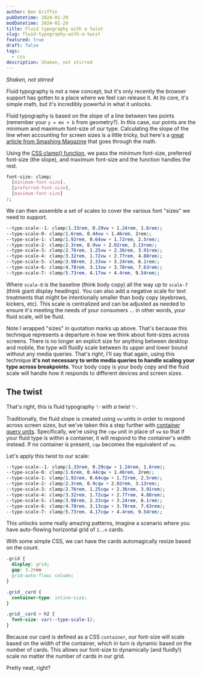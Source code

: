 ```yaml
---
author: Ben Griffin
pubDatetime: 2024-01-29
modDatetime: 2024-01-29
title: Fluid typography with a twist
slug: fluid-typography-with-a-twist
featured: true
draft: false
tags:
  - css
description: Shaken, not stirred
---
```


_Shaken, not stirred_

Fluid typography is not a new concept, but it's only recently the browser support has gotten to a place where we feel can release it. At its core, it's simple math, but it's incredibly powerful in what it unlocks.

Fluid typography is based on the slope of a line between two points (remember your `y = mx + b` from geometry?). In this case, our points are the minimum and maximum font-size of our type. Calculating the slope of the line when accounting for screen sizes is a little tricky, but here's a [great article from Smashing Magazine](https://www.smashingmagazine.com/2022/01/modern-fluid-typography-css-clamp/) that goes through the math.

Using the [CSS clamp() function](https://developer.mozilla.org/en-US/docs/Web/CSS/clamp), we pass the minimum font-size, preferred font-size (the slope), and maximum font-size and the function handles the rest.

```css
font-size: clamp(
  [minimum-font-size],
  [preferred-font-size],
  [maximum-font-size]
);
```

We can then assemble a set of scales to cover the various font "sizes" we need to support.

```css
--type-scale--1: clamp(1.33rem, 0.29vw + 1.24rem, 1.6rem);
--type-scale-0: clamp(1.6rem, 0.44vw + 1.46rem, 2rem);
--type-scale-1: clamp(1.92rem, 0.64vw + 1.72rem, 2.5rem);
--type-scale-2: clamp(2.3rem, 0.9vw + 2.02rem, 3.13rem);
--type-scale-3: clamp(2.76rem, 1.25vw + 2.36rem, 3.91rem);
--type-scale-4: clamp(3.32rem, 1.72vw + 2.77rem, 4.88rem);
--type-scale-5: clamp(3.98rem, 2.33vw + 3.24rem, 6.1rem);
--type-scale-6: clamp(4.78rem, 3.13vw + 3.78rem, 7.63rem);
--type-scale-7: clamp(5.73rem, 4.17vw + 4.4rem, 9.54rem);
```

Where `scale-0` is the baseline (think body copy) all the way up to `scale-7` (think giant display headings). You can also add a negative scale for text treatments that might be intentionally smaller than body copy (eyebrows, kickers, etc). This scale is centralized and can be adjusted as needed to ensure it's meeting the needs of your consumers ... in other words, your fluid scale, will be fluid.

Note I wrapped "sizes" in quotation marks up above. That's because this technique represents a departure in how we think about font-sizes across screens. There is no longer an explicit size for anything between desktop and mobile, the type will fluidly scale between its upper and lower bound without any media queries. That's right, I'll say that again, using this technique **it's not necessary to write media queries to handle scaling your type across breakpoints**. Your body copy is your body copy and the fluid scale will handle how it responds to different devices and screen sizes.

## The twist

That's right, this is fluid typography ✨ _with a twist_ ✨.

Traditionally, the fluid slope is created using `vw` units in order to respond across screen sizes, but we've taken this a step further with [container query units](https://developer.mozilla.org/en-US/docs/Web/CSS/CSS_container_queries#container_query_length_units). Specifically, we're using the `cqw` unit in place of `vw` so that if your fluid type is within a container, it will respond to the container's width instead. If no container is present, `cqw` becomes the equivalent of `vw`.

Let's apply this twist to our scale:

```css
--type-scale--1: clamp(1.33rem, 0.29cqw + 1.24rem, 1.6rem);
--type-scale-0: clamp(1.6rem, 0.44cqw + 1.46rem, 2rem);
--type-scale-1: clamp(1.92rem, 0.64cqw + 1.72rem, 2.5rem);
--type-scale-2: clamp(2.3rem, 0.9cqw + 2.02rem, 3.13rem);
--type-scale-3: clamp(2.76rem, 1.25cqw + 2.36rem, 3.91rem);
--type-scale-4: clamp(3.32rem, 1.72cqw + 2.77rem, 4.88rem);
--type-scale-5: clamp(3.98rem, 2.33cqw + 3.24rem, 6.1rem);
--type-scale-6: clamp(4.78rem, 3.13cqw + 3.78rem, 7.63rem);
--type-scale-7: clamp(5.73rem, 4.17cqw + 4.4rem, 9.54rem);
```

This unlocks some really amazing patterns, imagine a scenario where you have auto-flowing horizontal grid of `1..n` cards.

With some simple CSS, we can have the cards automagically resize based on the count.

```css
.grid {
  display: grid;
  gap: 3.2rem
  grid-auto-flow: column;
}

.grid__card {
  container-type: inline-size;
}

.grid__card > h2 {
  font-size: var(--type-scale-1);
}
```

Because our card is defined as a CSS `container`, our font-size will scale based on the width of the container, which in turn is dynamic based on the number of cards. This allows our font-size to dynamically (and fluidly!) scale no matter the number of cards in our grid.

Pretty neat, right?

